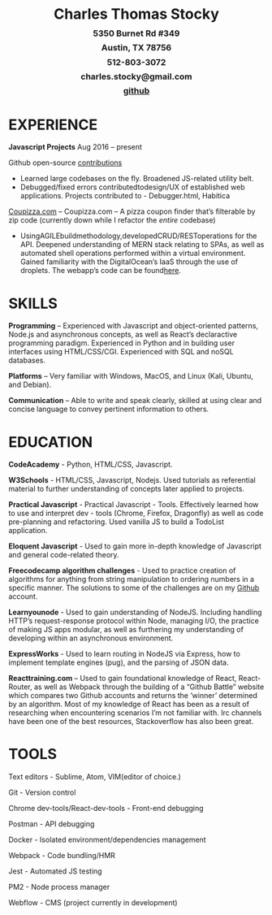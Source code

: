 <h1 style='text-align:center'>Charles Thomas Stocky</h1>
<h3 style='text-align:center; margin-top:-8px' >5350 Burnet Rd #349</h3>
<h3 style='text-align:center; margin-top:-8px'>Austin, TX 78756</h3>
<h3 style='text-align:center; margin-top:-8px'>512-803-3072</h3>
<h3 style='text-align:center; margin-top:-8px'>charles.stocky@gmail.com</h3>
<h3 style='text-align:center; margin-top:-8px;'><a href='https://github.com/CharlesStocky'>github</a></h3>

<h1>EXPERIENCE</h1>

<b>Javascript Projects</b>
Aug 2016 – present

Github open-source <a href='https://github.com/charlesstocky'>contributions</a> <br>
- Learned large codebases on the fly. Broadened JS-related utility belt.         
- Debugged/fixed errors contributedtodesign/UX of established web applications. 
Projects contributed to -  Debugger.html, Habitica

<a href='https://coupizza.com'>Coupizza.com</a> – Coupizza.com – A pizza coupon finder that’s filterable by zip code
(currently down while I refactor the *entire* codebase) 
- UsingAGILEbuildmethodology,developedCRUD/RESToperations for the API. Deepened understanding of MERN stack relating to SPAs, as well as automated shell operations performed within a virtual environment. Gained familiarity with the DigitalOcean’s IaaS through the use of droplets. The webapp’s code can be found<a href='https://github.com/CharlesStocky/coupizza.git'>here</a>.

<h1>SKILLS</h1>

<b>Programming</b> – Experienced with Javascript and object-oriented patterns, Node.js and
asynchronous concepts, as well as React’s declaractive programming paradigm.
Experienced in Python and in building user interfaces using HTML/CSS/CGI.
Experienced with SQL and noSQL databases.

<b>Platforms</b> – Very familiar with Windows, MacOS, and Linux (Kali,
Ubuntu, and Debian).

<b>Communication</b> – Able to write and speak clearly, skilled at using clear and concise
language to convey pertinent information to others.

<h1>EDUCATION</h1>
<b>CodeAcademy</b> - Python, HTML/CSS, Javascript. <br/>

<b>W3Schools</b> - HTML/CSS, Javascript, Nodejs. Used tutorials as referential material to further understanding of concepts later applied to projects. 

<b>Practical Javascript</b> - Practical Javascript - Tools. Effectively learned how to use and interpret dev - tools (Chrome, Firefox, Dragonfly) as well as code pre-planning and refactoring. Used vanilla JS to build a TodoList application.  

<b>Eloquent Javascript</b> - Used to gain more in-depth knowledge of Javascript and
general code-related theory.

<b>Freecodecamp algorithm challenges</b> - Used to practice creation of algorithms for
anything from string manipulation to ordering numbers in a specific manner. 
The solutions to some of the challenges are on my <a href='https://github.com/CharlesStocky/Free-Code-Camp-algorithm-solutions'>Github</a> account.

<b>Learnyounode</b> - Used to gain understanding of NodeJS. Including handling HTTP’s request-response protocol within Node, managing I/O, the practice of making JS apps modular, as
well as furthering my understanding of developing within an asynchronous environment.

<b>ExpressWorks</b> - Used to learn routing in NodeJS via Express, how to implement template
engines (pug), and the parsing of JSON data.

<b>Reacttraining.com</b> – Used to gain foundational knowledge of React, React-Router, as
well as Webpack through the building of a “Github Battle” website which compares two
Github accounts and returns the ‘winner’ determined by an algorithm.
Most of my knowledge of React has been as a result of researching when encountering
scenarios I’m not familiar with. Irc channels have been one of the best resources,
Stackoverflow has also been great.

<h1>TOOLS</h1>
Text editors - Sublime, Atom, VIM(editor of choice.)

Git - Version control

Chrome dev-tools/React-dev-tools - Front-end debugging

Postman - API debugging

Docker - Isolated environment/dependencies management

Webpack - Code bundling/HMR  

Jest - Automated JS testing

PM2 - Node process manager

Webflow - CMS (project currently in development)
